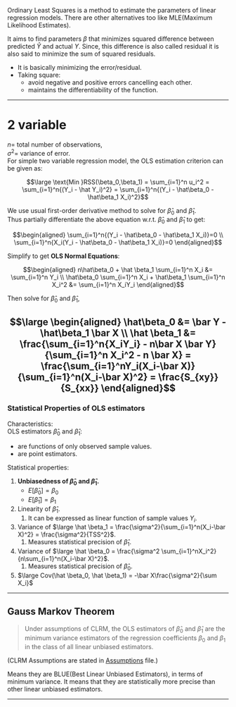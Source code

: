Ordinary Least Squares is a method to estimate the parameters of linear regression models. There are other alternatives too like MLE(Maximum Likelihood Estimates).  

It aims to find parameters $\beta$ that minimizes squared difference between predicted $\hat Y$ and actual $Y$. Since, this difference is also called residual it is also said to minimize the sum of squared residuals.  

- It is basically minimizing the error/residual.
- Taking square:
	- avoid negative and positive errors cancelling each other.
	- maintains the differentiability of the function.

----
# 2 variable

$n =$ total number of observations,  
$\sigma^2 =$ variance of error.  
For simple two variable regression model, the OLS estimation criterion can be given as:  

$$\large \text{Min }RSS(\beta_0,\beta_1) = \sum_{i=1}^n u_i^2 = \sum_{i=1}^n{(Y_i - \hat Y_i)^2} = \sum_{i=1}^n{(Y_i - \hat\beta_0 - \hat\beta_1 X_i)^2}$$

We use usual first-order derivative method to solve for $\hat\beta_0$ and $\hat\beta_1$.  
Thus partially differentiate the above equation w.r.t. $\hat\beta_0$ and $\hat\beta_1$ to get:  

$$\begin{aligned}
\sum_{i=1}^n{(Y_i - \hat\beta_0 - \hat\beta_1 X_i)}=0 \\
\sum_{i=1}^n{X_i(Y_i - \hat\beta_0 - \hat\beta_1 X_i)}=0
\end{aligned}$$


Simplify to get **OLS Normal Equations**:  

$$\begin{aligned}
n\hat\beta_0 + \hat \beta_1 \sum_{i=1}^n X_i &= \sum_{i=1}^n Y_i \\
\hat\beta_0 \sum_{i=1}^n X_i + \hat\beta_1 \sum_{i=1}^n X_i^2 &= \sum_{i=1}^n X_iY_i
\end{aligned}$$

Then solve for $\hat\beta_0$ and $\hat\beta_1$,  

$$\large \begin{aligned}
\hat\beta_0 &= \bar Y - \hat\beta_1 \bar X \\
\hat \beta_1 &= \frac{\sum_{i=1}^n{X_iY_i} - n\bar X \bar Y}{\sum_{i=1}^n X_i^2 - n \bar X} = \frac{\sum_{i=1}^nY_i(X_i-\bar X)}{\sum_{i=1}^n(X_i-\bar X)^2} = \frac{S_{xy}}{S_{xx}}
\end{aligned}$$
----
### Statistical Properties of OLS estimators

Characteristics:  
OLS estimators $\hat \beta_0$ and $\hat \beta_1$:
- are functions of only observed sample values.
- are point estimators.

Statistical properties:  
1. **Unbiasedness of $\hat \beta_0$ and $\hat \beta_1$.**
	- $E[\hat \beta_0]=\beta_0$
	- $E[\hat \beta_1]=\beta_1$
2. Linearity of $\hat \beta_1$.
	1. It can be expressed as linear function of sample values $Y_i$.
3. Variance of $\large \hat \beta_1 = \frac{\sigma^2}{\sum_{i=1}^n(X_i-\bar X)^2} = \frac{\sigma^2}{TSS^2}$.
	1. Measures statistical precision of $\hat \beta_1$.
4. Variance of $\large \hat \beta_0 = \frac{\sigma^2 \sum_{i=1}^nX_i^2}{n\sum_{i=1}^n(X_i-\bar X)^2}$.
	1. Measures statistical precision of $\hat \beta_0$.
5. $\large Cov(\hat \beta_0, \hat \beta_1) = -\bar X\frac{\sigma^2}{\sum X_i}$

----
## Gauss Markov Theorem
> Under assumptions of CLRM, the OLS estimators of $\hat \beta_0$ and $\hat \beta_1$ are the minimum variance estimators of the regression coefficients $\beta_0$ and $\beta_1$ in the class of all linear unbiased estimators.

(CLRM Assumptions are stated in [Assumptions](./Assumptions.md) file.)

Means they are BLUE(Best Linear Unbiased Estimators), in terms of minimum variance. It means that they are statistically more precise than other linear unbiased estimators.

----
